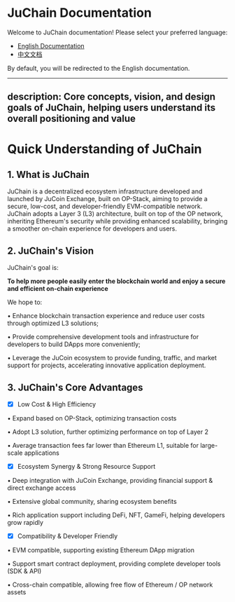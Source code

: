 # JuChain Documentation

Welcome to JuChain documentation! Please select your preferred language:

- [English Documentation](en/README.md)
- [中文文档](zh/README.md)

By default, you will be redirected to the English documentation.

---
description: Core concepts, vision, and design goals of JuChain, helping users understand its overall positioning and value
---

# Quick Understanding of JuChain

## 1. What is JuChain

JuChain is a decentralized ecosystem infrastructure developed and launched by JuCoin Exchange, built on OP-Stack, aiming to provide a secure, low-cost, and developer-friendly EVM-compatible network. JuChain adopts a Layer 3 (L3) architecture, built on top of the OP network, inheriting Ethereum's security while providing enhanced scalability, bringing a smoother on-chain experience for developers and users.

## 2. JuChain's Vision

JuChain's goal is:

**To help more people easily enter the blockchain world and enjoy a secure and efficient on-chain experience**

We hope to:

• Enhance blockchain transaction experience and reduce user costs through optimized L3 solutions;

• Provide comprehensive development tools and infrastructure for developers to build DApps more conveniently;

• Leverage the JuCoin ecosystem to provide funding, traffic, and market support for projects, accelerating innovative application deployment.

## 3. JuChain's Core Advantages

* [x] Low Cost & High Efficiency

• Expand based on OP-Stack, optimizing transaction costs

• Adopt L3 solution, further optimizing performance on top of Layer 2

• Average transaction fees far lower than Ethereum L1, suitable for large-scale applications

* [x] Ecosystem Synergy & Strong Resource Support

• Deep integration with JuCoin Exchange, providing financial support & direct exchange access

• Extensive global community, sharing ecosystem benefits

• Rich application support including DeFi, NFT, GameFi, helping developers grow rapidly

* [x] Compatibility & Developer Friendly

• EVM compatible, supporting existing Ethereum DApp migration

• Support smart contract deployment, providing complete developer tools (SDK & API)

• Cross-chain compatible, allowing free flow of Ethereum / OP network assets





